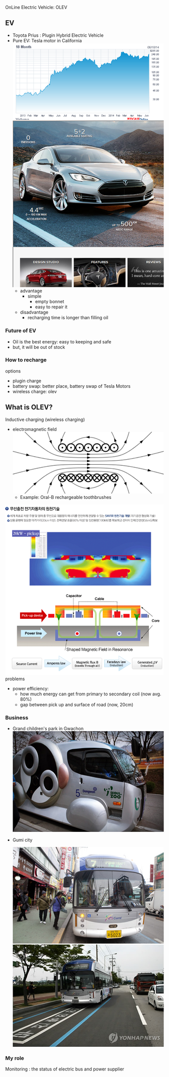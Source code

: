 OnLine Electric Vehicle: OLEV

## EV

* Toyota Prius : Plugin Hybrid Electric Vehicle
* Pure EV: Tesla motor in California
![alt][teslastock]
![alt][models]
  * advantage
    * simple 
      * empty bonnet
      * easy to repair it
  * disadvantage
    * recharging time is longer than filling oil

### Future of EV
* Oil is the best energy: easy to keeping and safe
* but, it will be out of stock

### How to recharge

options
* plugin charge
* battery swap: better place, battery swap of Tesla Motors
* wireless charge: olev
 

## What is OLEV?
<!--
From 2008
I'm not an electric engineer, but software engineer.
I don't know deep inside of electricity and devices about electricity.
I've just pick up this knowlegde from my previous work.
http://en.wikipedia.org/wiki/Online_Electric_Vehicle

http://en.wikipedia.org/wiki/Inductive_charging#Electric_vehicles
-->

Inductive charging (wireless charging)
* electromagnetic field
  ![alt][electromagnetic]
  * Example: Oral-B rechargeable toothbrushes

<!--
http://en.wikipedia.org/wiki/Electromagnetic_field
http://en.wikipedia.org/wiki/Inductive_coupling
Resonant inductive coupling
 passive RFID tags and contactless smart cards.
-->

![alt][olevcoupling]
problems
* power efficiency:
  * how much energy can get from primary to secondary coil (now avg. 80%)
  * gap between pick up and surface of road (now, 20cm)

  

### Business
* Grand children's park in Gwachon ![alt text][grandpark]
* Gumi city 

  ![alt text][gumi1] ![alt text][gumi2]

### My role
Monitoring : the status of electric bus and power supplier


[grandpark]: images/grand_park.png "Grand Children's Park"
[gumi1]: images/gumi.JPG "Gumi"
[gumi2]: images/gumi2.jpg "Gumi"
[electromagnetic]: images/electromagnetic_field.png 
[olevcoupling]: images/olev_coupling.gif
[map]: images/map.png
[teslastock]: images/tesla_stock.png
[models]: images/models.png
